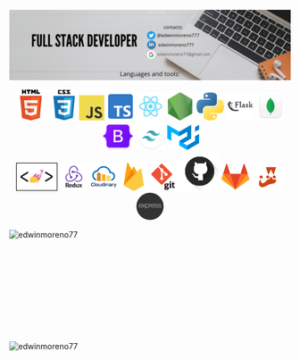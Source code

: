 <a href="https://www.linkedin.com/in/edwinmoreno777/" target="_blank"> <img alt="html" src="https://github.com/edwinmoreno77/edwinmoreno77/blob/main/Edwin%20Moreno%20(2).png"> </a>

<p align="center"> <a href="https://www.linkedin.com/in/edwinmoreno777/" target="_blank"><img height="55" alt="html" src="https://github.com/edwinmoreno77/edwinmoreno77/blob/main/html.png"></a> 
<a href="https://www.linkedin.com/in/edwinmoreno777/" target="_blank"><img height="55" alt="css" src="https://github.com/edwinmoreno77/edwinmoreno77/blob/main/css.png"></a><a href="https://www.linkedin.com/in/edwinmoreno777/" target="_blank"><img height="45" alt="javascript" src="https://github.com/edwinmoreno77/edwinmoreno77/blob/main/javascript.png"></a>
<a href="https://www.typescriptlang.org/" target="_blank"><img height="50" alt="typescript" src="https://github.com/edwinmoreno77/edwinmoreno77/blob/main/typescript-1024.png"></a>
<a href="https://www.linkedin.com/in/edwinmoreno777/" target="_blank"><img height="50" alt="react" src="https://github.com/edwinmoreno77/edwinmoreno77/blob/main/react.png"></a>
<a href="https://www.linkedin.com/in/edwinmoreno777/" target="_blank"><img height="50" alt="nodejs" src="https://github.com/edwinmoreno77/edwinmoreno77/blob/main/nodejs.png"></a>
<a href="https://www.linkedin.com/in/edwinmoreno777/" target="_blank"><img height="50" alt="python" src="https://github.com/edwinmoreno77/edwinmoreno77/blob/main/python.png"></a>
<a href="https://www.linkedin.com/in/edwinmoreno777/" target="_blank"><img height="50" alt="python" src="https://github.com/edwinmoreno77/edwinmoreno77/blob/main/flask-logo-icon.png"></a>
<a href="https://www.linkedin.com/in/edwinmoreno777/" target="_blank"><img height="50" alt="MongoDB" src="https://github.com/edwinmoreno77/edwinmoreno77/blob/main/mongodb_compass.png"></a>
<a href="https://www.linkedin.com/in/edwinmoreno777/" target="_blank"><img height="50" alt="Bootstrap" src="https://github.com/edwinmoreno77/edwinmoreno77/blob/main/bootstrap-logo-shadow.png"></a> <a href="https://tailwindcss.com/" target="_blank"><img height="50" alt="tailwind" src="https://github.com/edwinmoreno77/edwinmoreno77/blob/main/tailwind.png"></a>
<a href="https://mui.com/" target="_blank"><img height="45" alt="materialUI" src="https://github.com/edwinmoreno77/edwinmoreno77/blob/main/material-ui-logo.png"></a>  <br/> <a href="https://styled-components.com" target="_blank"><img height="50" alt="materialUI" src="https://github.com/edwinmoreno77/edwinmoreno77/blob/main/styled-components-color.png"></a>
<a href="https://redux.js.org/" target="_blank"><img height="50" alt="Redux" src="https://github.com/edwinmoreno77/edwinmoreno77/blob/main/Redux.png"></a> <a href="https://cloudinary.com/" target="_blank"><img height="50" alt="cloudinary" src="https://github.com/edwinmoreno77/edwinmoreno77/blob/main/cloudinary.png"></a>
<a href="https://firebase.google.com/" target="_blank"><img height="50" alt="firebase" src="https://github.com/edwinmoreno77/edwinmoreno77/blob/main/firebase.png"></a>
<a href="https://www.linkedin.com/in/edwinmoreno777/" target="_blank"><img height="50" alt="git" src="https://github.com/edwinmoreno77/edwinmoreno77/blob/main/logo-git.png"></a> <a href="https://github.com" target="_blank"><img height="70" alt="github" src="https://github.com/edwinmoreno77/edwinmoreno77/blob/main/github.png"></a> <a href="https://gitlab.com/" target="_blank"><img height="50" alt="gitlab" src="https://github.com/edwinmoreno77/edwinmoreno77/blob/main/gitlab.png"></a> <a href="https://jestjs.io/" target="_blank"><img height="50" src="https://github.com/edwinmoreno77/edwinmoreno77/blob/main/JEST.png" alt="jest" src="https://github.com/edwinmoreno77/edwinmoreno77/blob/main/firebase.png"></a> <a href="https://www.linkedin.com/in/edwinmoreno777/" target="_blank"><img height="50" alt="express" src="https://github.com/edwinmoreno77/edwinmoreno77/blob/main/express-2.png"></a></p>
<img align="left" src="https://github-readme-stats.vercel.app/api/top-langs?username=edwinmoreno77&show_icons=true&locale=en&layout=compact" width="380" height="200" alt="edwinmoreno77"/> </p> <p><img align="left" src="https://github-readme-stats.vercel.app/api?username=edwinmoreno77&show_icons=true&locale=en" width="420" height="200" alt="edwinmoreno77"/>


